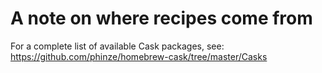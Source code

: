 A note on where recipes come from
=====================================
For a complete list of available Cask packages, see:
https://github.com/phinze/homebrew-cask/tree/master/Casks

